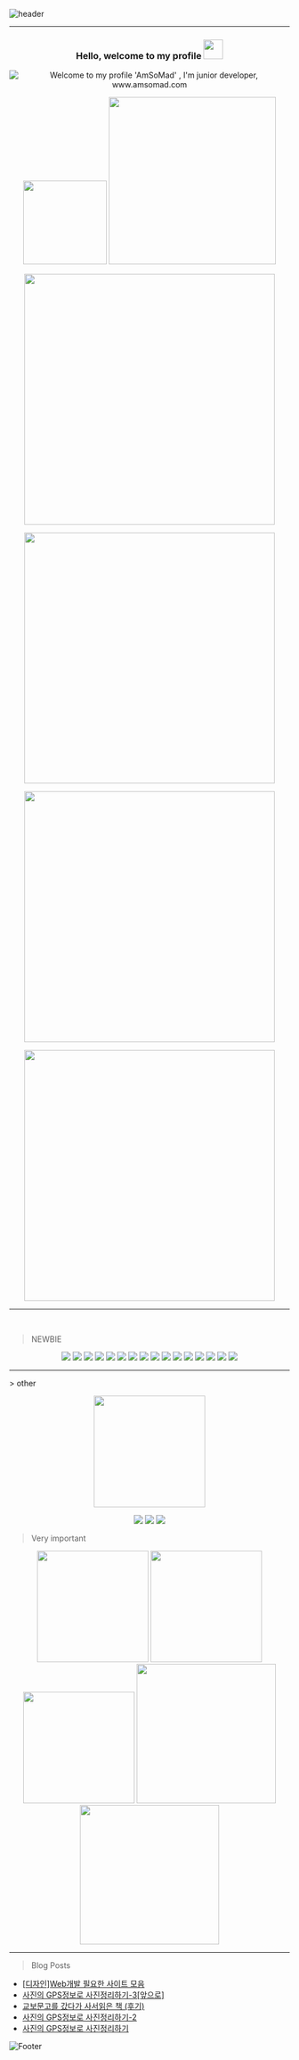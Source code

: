 

![header](https://capsule-render.vercel.app/api?type=waving&color=0:79AEF2,50:7165BF,100:F28F78&height=100&section=header)


<hr>
<h3 align="center">
    Hello, welcome to my profile
    <img src="https://media.giphy.com/media/hvRJCLFzcasrR4ia7z/giphy.gif" width="35">
</h3>
<div align="center">
    <img align="center" src="https://readme-typing-svg.herokuapp.com?font=Source+Code+Pro&color=%7165BF&size=35&duration=4200&center=true&vCenter=true&width=600&height=60&lines=I'm+junior+developer;www.amsomad.com" alt="Welcome to my profile 'AmSoMad' , I'm junior developer, www.amsomad.com">
</div>


<p align="center">
    <img width="150em" src="https://hits.seeyoufarm.com/api/count/incr/badge.svg?url=https%3A%2F%2Fgithub.com%2Famsomad&count_bg=%2343AFEB&title_bg=%236E6E6E&icon=github.svg&icon_color=%23E7E7E7&title=&edge_flat=false"/>
    <img width="300em" src="http://mazassumnida.wtf/api/v2/generate_badge?boj=bada"/>
</p>

<p align="center">
    <a href="https://amsomad.com">
    <img width="450em" src="https://img.shields.io/badge/GitHub Pages-222222?style=flat-square&logo=GitHubPages&logoColor=white&link=#"/></a>
</p>

<p align="center">
	<img width="450em" src="https://github-readme-stats.vercel.app/api?username=amsomad&show_icons=true&include_all_commits=true&count_private=true&hide_border=true&theme=tokyonight&bg_color=transparent&title_color=79AEF2&text_color=7165BF&icon_color=F28F78&border_color=F28F78&"/>
</p>

<p align="center">
	<img width="450em" src="https://github-readme-streak-stats.herokuapp.com/?user=amsomad&include_all_commits=true&hide_border=true&bg_color=transparent&title_color=79AEF2&text_color=7165BF&icon_color=F28F78&border_color=F28F78&"/>
</p>

<p align="center">
	<img width="450em" src="https://github-readme-stats.vercel.app/api/top-langs/?username=amsomad&layout=compact&custom_title=Most used languages&langs_count=10&include_all_commits=true&hide_progress=true&hide_border=true&theme=tokyonight&&bg_color=transparent&title_color=79AEF2&text_color=7165BF&icon_color=F28F78&border_color=F28F78&"/>

</p>
<hr>
<br>

> NEWBIE

<p align="center">
    <img src="https://img.shields.io/badge/Java-007396?style=flat-square&logo=Java&logoColor=black&link=https://adoptopenjdk.net/"/>
    <img src="https://img.shields.io/badge/JavaScript-F7DF1E?style=flat-square&logo=JavaScript&logoColor=black&link=https://developer.mozilla.org/ko/docs/Web/JavaScript"> 
    <img src="https://img.shields.io/badge/Spring-6DB33F?style=flat-square&logo=Spring&logoColor=white&link="> 
    <img src="https://img.shields.io/badge/SpringBoot-6DB33F?style=flat-square&logo=SpringBoot&logoColor=white&link="> 
    <img src="https://img.shields.io/badge/Apache Maven-C71A36?style=flat-square&logo=ApacheMaven&logoColor=white&link="> 
    <img src="https://img.shields.io/badge/Apache Tomcat-F8DC75?style=flat-square&logo=ApacheTomcat&logoColor=black&link="> 
    <img src="https://img.shields.io/badge/Thymeleaf-005F0F?style=flat-square&logo=Thymeleaf&logoColor=white&link="> 
    <img src="https://img.shields.io/badge/JSON-000000?style=flat-square&logo=JSON&logoColor=white&link="> 
    <img src="https://img.shields.io/badge/jQuery-0769AD?style=flat-square&logo=jQuery&logoColor=white&link="> 
    <img src="https://img.shields.io/badge/CSS3-1572B6?style=flat-square&logo=CSS3&logoColor=white&link="> 
    <img src="https://img.shields.io/badge/MariaDB-003545?style=flat-square&logo=MariaDB&logoColor=white&link=">  
    <img src="https://img.shields.io/badge/PostgreSQL-4169E1?style=flat-square&logo=PostgreSQL&logoColor=white&link=https://www.postgresql.org/">
    <img src="https://img.shields.io/static/v1?label=PostGIS&message=for PostgreSQL&color=4169E1&labelColor=4169E1&">    
    <img src="https://img.shields.io/badge/Openlayers-1F6B75?style=flat-square&logo=Openlayers&logoColor=white&link=https://openlayers.org/">
    <img src="https://img.shields.io/badge/OpenStreetMap-7EBC6F?style=flat-square&logo=OpenStreetMap&logoColor=white&link=https://www.openstreetmap.org/">
    <img src="https://img.shields.io/badge/Qgis-589632?style=flat-square&logo=Qgis&logoColor=white&link=https://www.openstreetmap.org/">
</p>
<hr>
> other

<p align="center">    
            <img width="200em" src="https://img.shields.io/badge/Microsoft Office-D83B01?style=flat-square&logo=MicrosoftOffice&logoColor=white&">
</p>

<p align="center">    
            <img src="https://img.shields.io/badge/Microsoft Excel-217346?style=flat-square&logo=MicrosoftExcel&logoColor=white&">
            <img src="https://img.shields.io/badge/Microsoft Word-2B579A?style=flat-square&logo=MicrosoftWord&logoColor=white&">
            <img src="https://img.shields.io/badge/Microsoft PowerPoint-B7472A?style=flat-square&logo=MicrosoftPowerPoint&logoColor=white&">
</p>

> Very important

<p align="center">    
            <img width="200em" src="https://img.shields.io/badge/Burger King-D62300?style=flat-square&logo=BurgerKing&logoColor=white&link=https://www.openstreetmap.org/">
            <img width="200em" src="https://img.shields.io/badge/McDonald's-FBC817?style=flat-square&logo=McDonald's&logoColor=white&link=https://www.openstreetmap.org/">
            <img width="200em" src="https://img.shields.io/badge/Starbucks-006241?style=flat-square&logo=Starbucks&logoColor=white&link=https://www.openstreetmap.org/">
            <img width="250em" src="https://img.shields.io/badge/Stack Overflow-F58025?style=flat-square&logo=Stack Overflow&logoColor=white&link=https://stackoverflow.com/">
            <img width="250em" src="https://img.shields.io/badge/CodePen-000000?style=flat-square&logo=CodePen&logoColor=white&link=https://codepen.io/">
</p>

<!-- <p align="center">    
            <img src="https://img.shields.io/badge/Eclipse IDE-2C2255?style=flat-square&logo=EclipseIDE&logoColor=white&link=https://www.eclipse.org/">
            <img src="https://img.shields.io/badge/Visual Studio Code-007ACC?style=flat-square&logo=Visual Studio Code&logoColor=white&link=https://code.visualstudio.com/">
            <img src="https://img.shields.io/badge/Google Chrome-4285F4?style=flat-square&logo=Google Chrome&logoColor=white&link=https://www.google.com/intl/ko/chrome/">
            <img src="https://img.shields.io/badge/Notepad++-90E59A?style=flat-square&logo=Notepadplusplus&logoColor=white&link=https://www.google.com/intl/ko/chrome/">
</p> -->
<hr>

> Blog Posts
<!-- BLOG-POST-LIST:START -->
- [[디자인]Web개발 필요한 사이트 모음](https://amsomad.github.io/%EC%9C%A0%ED%8B%B8%EB%A6%AC%ED%8B%B0/post6/)
- [사진의 GPS정보로 사진정리하기-3[앞으로]](https://amsomad.github.io/%EA%B0%9C%EB%B0%9C%EC%9D%B4%EC%95%BC%EA%B8%B0/post5/)
- [교보문고를 갔다가 사서읽은 책 &lpar;후기&rpar;](https://amsomad.github.io/%EB%82%98%EC%9D%98%EC%9D%B4%EC%95%BC%EA%B8%B0/post4/)
- [사진의 GPS정보로 사진정리하기-2](https://amsomad.github.io/%EA%B0%9C%EB%B0%9C%EC%9D%B4%EC%95%BC%EA%B8%B0/post3/)
- [사진의 GPS정보로 사진정리하기](https://amsomad.github.io/%EA%B0%9C%EB%B0%9C%EC%9D%B4%EC%95%BC%EA%B8%B0/post2/)
<!-- BLOG-POST-LIST:END -->


![Footer](https://capsule-render.vercel.app/api?type=waving&color=0:79AEF2,50:7165BF,100:F28F78&height=100&section=footer)
